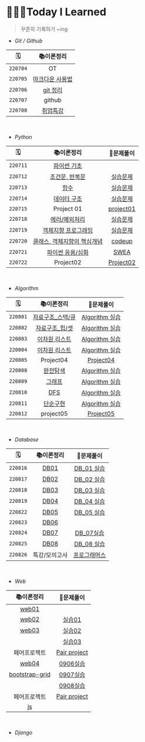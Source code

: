 # 👩🏻‍💻Today I Learned

> 꾸준히 기록하기  ~ing  

- *Git / Github*

|    🗓     |                      📚이론정리                       |
| :------: | :--------------------------------------------------: |
| `220704` |                          OT                          |
| `220705` |     [마크다운 사용법](./마크다운%20내용정리.md)      |
| `220706` |               [git 정리](./git%20.md)                |
| `220707` |                        github                        |
| `220708` | [취업특강](https://github.com/yeooness/job-research) |

​	<br>

- *Python*

|    🗓     |                          📚이론정리                           |                          📝문제풀이                           |
| :------: | :----------------------------------------------------------: | :----------------------------------------------------------: |
| `220711` | [파이썬 기초](https://github.com/yeooness/TIL/blob/master/이론정리/python_basics.md) |                                                              |
| `220712` | [조건문, 반복문](https://github.com/yeooness/TIL/blob/master/이론정리/0712.md) | [실습문제](https://github.com/yeooness/python/tree/master/Desktop/python/test0712) |
| `220713` | [함수](https://github.com/yeooness/TIL/blob/master/이론정리/0713.md) | [실습문제](https://github.com/yeooness/python/tree/master/Desktop/python/test0713) |
| `220714` | [데이터 구조](https://github.com/yeooness/TIL/blob/master/이론정리/0714.md) | [실습문제](https://github.com/yeooness/python/tree/master/Desktop/python/test0714) |
| `220715` |                          Project 01                          | [project01](https://github.com/yeooness/python/tree/master/Desktop/python/project/project01) |
| `220718` | [에러/예외처리](https://github.com/yeooness/TIL/blob/master/이론정리/0718.md) | [실습문제](https://github.com/yeooness/python/tree/master/Desktop/python/test0718) |
| `220719` | [객체지향 프로그래밍](https://github.com/yeooness/TIL/blob/master/이론정리/0719.md) | [실습문제](https://github.com/yeooness/python/tree/master/Desktop/python/test0719) |
| `220720` | [클래스, 객체지향의 핵심개념](https://github.com/yeooness/TIL/blob/master/이론정리/0720.md) | [codeup](https://github.com/yeooness/python/tree/master/Desktop/python/codeup) |
| `220721` | [파이썬 응용/심화](https://github.com/yeooness/TIL/blob/master/이론정리/0721.md) | [SWEA](https://github.com/yeooness/python/tree/master/Desktop/python/SWEA) |
| `220722` |                          Project02                           | [Project02](https://github.com/yeooness/python/tree/master/Desktop/python/project/project02) |

<br>

- *Algorithm*

|    🗓     |                          📚이론정리                           |                          📝문제풀이                           |
| :------: | :----------------------------------------------------------: | :----------------------------------------------------------: |
| `220801` | [자료구조_스택/큐](https://github.com/yeooness/TIL/blob/master/이론정리/0801.md) | [Algorithm 실습](https://github.com/yeooness/01-ALGORITHM/tree/master/황여원/20220801) |
| `220802` | [자료구조_힙/셋](https://github.com/yeooness/TIL/blob/master/이론정리/0802.md) | [Algorithm 실습](https://github.com/yeooness/01-ALGORITHM/tree/master/황여원/20220802) |
| `220803` | [이차원 리스트](https://github.com/yeooness/TIL/blob/master/이론정리/0803.md) | [Algorithm 실습](https://github.com/yeooness/01-ALGORITHM/tree/master/황여원/20220803) |
| `220804` | [이차원 리스트](https://github.com/yeooness/TIL/blob/master/이론정리/0804.md) | [Algorithm 실습](https://github.com/yeooness/01-ALGORITHM/tree/master/황여원/220804) |
| `220805` |                          Project04                           | [Project04](https://github.com/yeooness/python/tree/master/Desktop/python/project/project04) |
| `220808` | [완전탐색](https://github.com/yeooness/TIL/blob/master/이론정리/0808.md) | [Algorithm 실습](https://github.com/yeooness/01-ALGORITHM/tree/master/황여원/220808) |
| `220809` | [그래프](https://github.com/yeooness/TIL/blob/master/이론정리/0809.md) | [Algorithm 실습](https://github.com/yeooness/01-ALGORITHM/tree/master/황여원/220809) |
| `220810` | [DFS](https://github.com/yeooness/TIL/blob/master/이론정리/0810.md) | [Algorithm 실습](https://github.com/yeooness/01-ALGORITHM/tree/master/황여원/220810) |
| `220811` | [단순구현](https://github.com/yeooness/TIL/blob/master/이론정리/0810.md) | [Algorithm 실습](https://github.com/yeooness/01-ALGORITHM/tree/master/황여원/220811) |
| `220812` |                          project05                           | [Project05](https://github.com/yeooness/python/tree/master/Desktop/python/project/project05) |

<br>

- *Database*

|    🗓     |                          📚이론정리                           |                          📝문제풀이                           |
| :------: | :----------------------------------------------------------: | :----------------------------------------------------------: |
| `220816` | [DB01](https://github.com/yeooness/TIL/blob/master/이론정리/0816.md) | [DB_01 실습](https://github.com/yeooness/TIL/blob/master/DB/DB_01.md) |
| `220817` | [DB02](https://github.com/yeooness/TIL/blob/master/이론정리/0817.md) | [DB_02 실습](https://github.com/yeooness/TIL/blob/master/DB/DB_02.md) |
| `220818` | [DB03](https://github.com/yeooness/TIL/blob/master/이론정리/0818.md) | [DB_03 실습](https://github.com/yeooness/TIL/blob/master/DB/DB_03.md) |
| `220819` | [DB04](https://github.com/yeooness/TIL/blob/master/이론정리/0819.md) | [DB_04 실습](https://github.com/yeooness/TIL/blob/master/DB/DB_04.md) |
| `220822` | [DB05](https://github.com/yeooness/TIL/blob/master/이론정리/0822.md) | [DB_05 실습](https://github.com/yeooness/TIL/blob/master/DB/DB_05.md) |
| `220823` | [DB06](https://github.com/yeooness/TIL/blob/master/이론정리/0823.md) |                                                              |
| `220824` | [DB07](https://github.com/yeooness/TIL/blob/master/이론정리/0824.md) | [DB_07실습](https://github.com/yeooness/TIL/blob/master/DB/DB_07.md) |
| `220825` | [DB08](https://github.com/yeooness/TIL/blob/master/이론정리/0825.md) | [DB_08 실습](https://github.com/yeooness/TIL/blob/master/DB/DB_08.md) |
| `220826` |                        특강/모의고사                         | [프로그래머스](https://school.programmers.co.kr/learn/challenges?tab=sql_practice_kit) |

<br>

- *Web*

|                          📚이론정리                           |                          📝문제풀이                           |
| :----------------------------------------------------------: | :----------------------------------------------------------: |
| [web01](https://github.com/yeooness/TIL/blob/master/이론정리/0829.md) |                                                              |
| [web02](https://github.com/yeooness/TIL/blob/master/이론정리/0830.md) | [실습01](https://github.com/yeooness/TIL/tree/master/Web/실습/실습1) |
| [web03](https://github.com/yeooness/TIL/blob/master/이론정리/0831.md) | [실습02](https://github.com/yeooness/TIL/tree/master/Web/실습/실습2) |
|                                                              | [실습03](https://github.com/yeooness/TIL/tree/master/Web/실습/실습3) |
|                         페어프로젝트                         | [Pair project](https://github.com/yeooness/TIL/tree/master/Web/실습/Pair-Project) |
| [web04](https://github.com/yeooness/TIL/blob/master/이론정리/0905.md) | [0906실습](https://github.com/yeooness/TIL/tree/master/Web/실습/0906실습) |
| [bootstrap-grid](https://github.com/yeooness/TIL/blob/master/이론정리/0907.md) | [0907실습](https://github.com/yeooness/TIL/tree/master/Web/실습/0907실습) |
|                                                              | [0908실습](https://github.com/yeooness/TIL/tree/master/Web/실습/0908실습) |
|                         페어프로젝트                         | [Pair project](https://github.com/yeooness/TIL/tree/master/Web/실습/project02) |
| [js](https://github.com/yeooness/TIL/blob/master/이론정리/0919.md) |                                                              |

<br>

- *Django*

